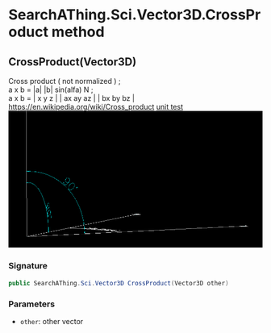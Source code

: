 # SearchAThing.Sci.Vector3D.CrossProduct method
## CrossProduct(Vector3D)
Cross product ( not normalized ) ;            
            a x b = |a| |b| sin(alfa) N ;        
            a x b = |  x  y  z |
                    | ax ay az |
                    | bx by bz |            
            https://en.wikipedia.org/wiki/Cross_product
            [unit test](/test/Vector3D/Vector3DTest_0019.cs)
            ![](/test/Vector3D/Vector3DTest_0019.png)

### Signature
```csharp
public SearchAThing.Sci.Vector3D CrossProduct(Vector3D other)
```
### Parameters
- `other`: other vector

